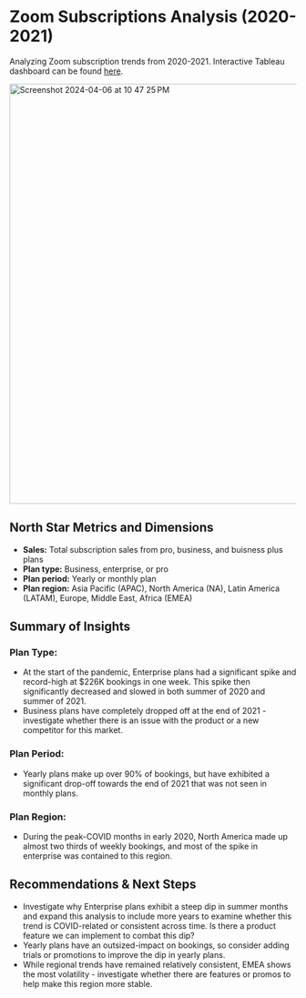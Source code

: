 # Zoom Subscriptions Analysis (2020-2021)
Analyzing Zoom subscription trends from 2020-2021. Interactive Tableau dashboard can be found [here](https://public.tableau.com/app/profile/christine3803/viz/ZoomSubscriptions/Dashboard). 

<img width="738" alt="Screenshot 2024-04-06 at 10 47 25 PM" src="https://github.com/christinejiang11/zoom_subscriptions/assets/56368090/db8d9e87-3a69-4d3e-bc45-48e2c2744d6c">

## North Star Metrics and Dimensions
- **Sales:** Total subscription sales from pro, business, and buisness plus plans
- **Plan type:** Business, enterprise, or pro
- **Plan period:** Yearly or monthly plan
- **Plan region:** Asia Pacific (APAC), North America (NA), Latin America (LATAM), Europe, Middle East, Africa (EMEA)

## Summary of Insights
### Plan Type:
- At the start of the pandemic, Enterprise plans had a significant spike and record-high at $226K bookings in one week. This spike then significantly decreased and slowed in both summer of 2020 and summer of 2021. 
- Business plans have completely dropped off at the end of 2021 - investigate whether there is an issue with the product or a new competitor for this market.

### Plan Period:
- Yearly plans make up over 90% of bookings, but have exhibited a significant drop-off towards the end of 2021 that was not seen in monthly plans.

### Plan Region:
- During the peak-COVID months in early 2020, North America made up almost two thirds of weekly bookings, and most of the spike in enterprise was contained to this region. 

## Recommendations & Next Steps
- Investigate why Enterprise plans exhibit a steep dip in summer months and expand this analysis to include more years to examine whether this trend is COVID-related or consistent across time. Is there a product feature we can implement to combat this dip?
- Yearly plans have an outsized-impact on bookings, so consider adding trials or promotions to improve the dip in yearly plans.
- While regional trends have remained relatively consistent, EMEA shows the most volatility - investigate whether there are features or promos to help make this region more stable. 




